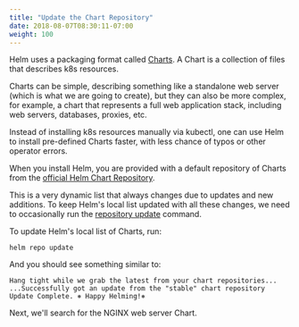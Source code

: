 ```yaml
---
title: "Update the Chart Repository"
date: 2018-08-07T08:30:11-07:00
weight: 100
---
```


Helm uses a packaging format called [Charts](https://v2.helm.sh/docs/developing_charts/#charts).  A Chart is a collection of files that describes k8s resources.

Charts can be simple, describing something like a standalone web server (which is what we are going to create), but they can also be more complex, for example, a chart that represents a full web application stack, including web servers, databases, proxies, etc.

Instead of installing k8s resources manually via kubectl, one can use Helm to install pre-defined Charts faster, with less chance of typos or other operator errors.

When you install Helm, you are provided with a default repository of Charts from the [official Helm Chart Repository](https://github.com/helm/charts/tree/master/stable).

This is a very dynamic list that always changes due to updates and new additions.  To keep Helm's local list updated with all these changes, we need to occasionally run the [repository update](https://v2.helm.sh/docs/helm/#helm-repo-update) command.

To update Helm's local list of Charts, run:

```
helm repo update
```

And you should see something similar to:

```
Hang tight while we grab the latest from your chart repositories...
...Successfully got an update from the "stable" chart repository
Update Complete. ⎈ Happy Helming!⎈
```

Next, we'll search for the NGINX web server Chart.
